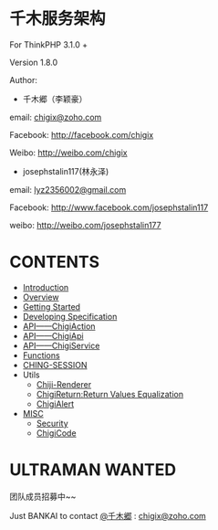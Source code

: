 千木服务架构
=======================

For ThinkPHP 3.1.0 +

Version 1.8.0

Author:   

* 千木郷（李颖豪）   

email: chigix@zoho.com

Facebook: http://facebook.com/chigix

Weibo: http://weibo.com/chigix

* josephstalin117(林永泽)   

email: lyz2356002@gmail.com  

Facebook: http://www.facebook.com/josephstalin117  

weibo: http://weibo.com/josephstalin177  


# CONTENTS

- [Introduction](./docs/intro.md)
- [Overview](./docs/intro.md)
- [Getting Started](./docs/getting_started.md)
- [Developing Specification](./docs/developing_specification.md)
- [API——ChigiAction](./docs/api_chigiaction.md)
- [API——ChigiApi](./docs/api_chigiapi.md)
- [API——ChigiService](./docs/api_chigiservice.md)
- [Functions](./docs/functions.md)
- [CHING-SESSION](./docs/CHING_SESSION.md)
- Utils
	- [Chiji-Renderer](./docs/chiji_renderer.md)
	- [ChigiReturn:Return Values Equalization](./docs/util_chigireturn.md)
	- [ChigiAlert](./docs/util_chigialert.md)
- [MISC](./docs/misc.md)
	- [Security](./docs/misc.md#security)
	- [ChigiCode](./docs/misc.md#chigicode)

# ULTRAMAN WANTED

团队成员招募中~~

Just BANKAI to contact [@千木郷](http://weibo.com/chigix) : chigix@zoho.com
